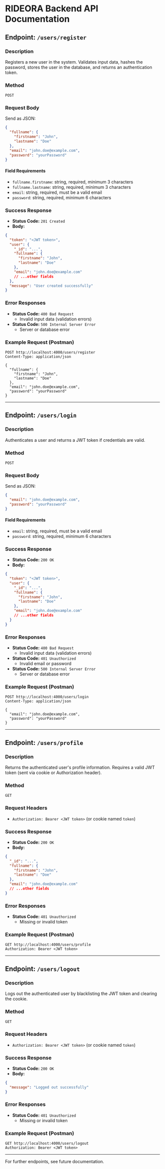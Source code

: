 # RIDEORA Backend API Documentation

## Endpoint: `/users/register`

### Description

Registers a new user in the system. Validates input data, hashes the password, stores the user in the database, and returns an authentication token.

### Method

`POST`

<!--
This section describes the expected structure and content of the request body for the relevant API endpoint(s). Include details about required and optional fields, data types, and example payloads to help users construct valid requests.
-->

### Request Body

Send as JSON:

```json
{
  "fullname": {
    "firstname": "John",
    "lastname": "Doe"
  },
  "email": "john.doe@example.com",
  "password": "yourPassword"
}
```

#### Field Requirements

- `fullname.firstname`: string, required, minimum 3 characters
- `fullname.lastname`: string, required, minimum 3 characters
- `email`: string, required, must be a valid email
- `password`: string, required, minimum 6 characters

### Success Response

- **Status Code:** `201 Created`
- **Body:**

```json
{
  "token": "<JWT token>",
  "user": {
    "_id": "...",
    "fullname": {
      "firstname": "John",
      "lastname": "Doe"
    },
    "email": "john.doe@example.com"
    // ...other fields
  },
  "message": "User created successfully"
}
```

### Error Responses

- **Status Code:** `400 Bad Request`
  - Invalid input data (validation errors)
- **Status Code:** `500 Internal Server Error`
  - Server or database error

### Example Request (Postman)

```
POST http://localhost:4000/users/register
Content-Type: application/json

{
  "fullname": {
    "firstname": "John",
    "lastname": "Doe"
  },
  "email": "john.doe@example.com",
  "password": "yourPassword"
}
```

---

## Endpoint: `/users/login`

### Description

Authenticates a user and returns a JWT token if credentials are valid.

### Method

`POST`

### Request Body

Send as JSON:

```json
{
  "email": "john.doe@example.com",
  "password": "yourPassword"
}
```

#### Field Requirements

- `email`: string, required, must be a valid email
- `password`: string, required, minimum 6 characters

### Success Response

- **Status Code:** `200 OK`
- **Body:**

```json
{
  "token": "<JWT token>",
  "user": {
    "_id": "...",
    "fullname": {
      "firstname": "John",
      "lastname": "Doe"
    },
    "email": "john.doe@example.com"
    // ...other fields
  }
}
```

### Error Responses

- **Status Code:** `400 Bad Request`
  - Invalid input data (validation errors)
- **Status Code:** `401 Unauthorized`
  - Invalid email or password
- **Status Code:** `500 Internal Server Error`
  - Server or database error

### Example Request (Postman)

```
POST http://localhost:4000/users/login
Content-Type: application/json

{
  "email": "john.doe@example.com",
  "password": "yourPassword"
}
```

---

## Endpoint: `/users/profile`

### Description
Returns the authenticated user's profile information. Requires a valid JWT token (sent via cookie or Authorization header).

### Method
`GET`

### Request Headers
- `Authorization: Bearer <JWT token>` (or cookie named `token`)

### Success Response
- **Status Code:** `200 OK`
- **Body:**
```json
{
  "_id": "...",
  "fullname": {
    "firstname": "John",
    "lastname": "Doe"
  },
  "email": "john.doe@example.com"
  // ...other fields
}
```

### Error Responses
- **Status Code:** `401 Unauthorized`
  - Missing or invalid token

### Example Request (Postman)
```
GET http://localhost:4000/users/profile
Authorization: Bearer <JWT token>
```

---

## Endpoint: `/users/logout`

### Description
Logs out the authenticated user by blacklisting the JWT token and clearing the cookie.

### Method
`GET`

### Request Headers
- `Authorization: Bearer <JWT token>` (or cookie named `token`)

### Success Response
- **Status Code:** `200 OK`
- **Body:**
```json
{
  "message": "Logged out successfully"
}
```

### Error Responses
- **Status Code:** `401 Unauthorized`
  - Missing or invalid token

### Example Request (Postman)
```
GET http://localhost:4000/users/logout
Authorization: Bearer <JWT token>
```

---

For further endpoints, see future documentation.
